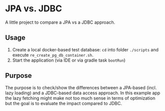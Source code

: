 # JPA vs. JDBC

A little project to compare a JPA vs a JDBC approach.

## Usage
1. Create a local docker-based test database: `cd` into folder `./scripts` and execute `re_create_pg_db_container.sh`.
2. Start the application (via IDE or via gradle task `bootRun`)

## Purpose
The purpose is to check/show the differences between a JPA-based (incl. lazy loading) and a JDBC-based data access
approach. In this example app the lazy fetching might make not too much sense in terms of optimization but the goal is
to evaluate the impact compared to JDBC.
